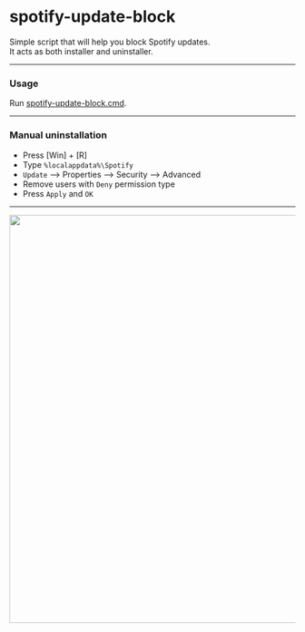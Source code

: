# spotify-update-block
Simple script that will help you block Spotify updates.  
It acts as both installer and uninstaller.
___
### Usage
Run [spotify-update-block.cmd](https://github.com/wvzxn/spotify-update-block/releases/latest/download/spotify-update-block.cmd).
___
### Manual uninstallation
- Press [Win] + [R]
- Type `%localappdata%\Spotify`
- `Update` --> Properties --> Security --> Advanced
- Remove users with `Deny` permission type
- Press `Apply` and `OK`
___
<img src="https://user-images.githubusercontent.com/87862400/185769102-54d800a6-0ca9-483e-a424-4c75561b8442.jpg" width="720">
